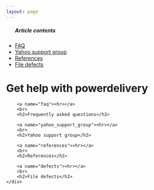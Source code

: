 ```yaml
---
layout: page
---
```

<div class="row-fluid">
	<div class="span3 hidden-tablet">
		<ul class="nav nav-list">
			<h5>Article contents</h5>
			<li>
				<a href="#faq">FAQ</a>
			</li>
			<li>
				<a href="#yahoo_group">Yahoo support group</a>
			</li>
			<li>
				<a href="#references">References</a>
			</li>
			<li>
				<a href="#defects">File defects</a>
			</li>
		</ul>
	</div>
	<div class="span9 span12-tablet">
		<h1>Get help with powerdelivery</h1>
		
		<a name="faq"><hr></a>
		<br>
		<h2>Frequently asked questions</h2>
		
		<a name="yahoo_support_group"><hr></a>
		<br>
		<h2>Yahoo support group</h2>
		
		<a name="references"><hr></a>
		<br>
		<h2>References</h2>
		
		<a name="defects"><hr></a>
		<br>
		<h2>File defects</h2>
	</div>
</div>